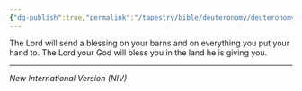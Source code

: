 ```yaml
---
{"dg-publish":true,"permalink":"/tapestry/bible/deuteronomy/deuteronomy-28-8/","title":"Deuteronomy 28:8","tags":["bible-verse","bible-verse"],"dgHomeLink":true,"dgShowLocalGraph":true,"dgEnableSearch":true}
---
```



The Lord will send a blessing on your barns and on everything you put your hand to. The Lord your God will bless you in the land he is giving you.

---
*New International Version (NIV)*